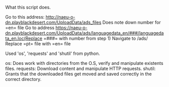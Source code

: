 What this script does.

Go to this address: http://naeu-o-dn.playblackdesert.com/UploadData/ads_files
Does note down number for =en= file
Go to address https://naeu-o-dn.playblackdesert.com/UploadData/ads/languagedata_en/###/languagedata_en.loc(Replace =###= with number from step 1)
Navigate to <YOUR-GAME-FOLDER>/ads/
Replace =pt= file with =en= file

Used 'os', 'requests' and 'shutil' from python.

os: Does work with directories from the O.S, verify and manipulate existents files.
requests: Download content and manipulate HTTP requests.
shutil: Grants that the downloaded files get moved and saved correctly in the correct directory.
